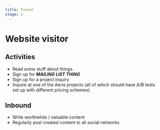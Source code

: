 ```yaml
---
title: Funnel
stage: 1
---
```


# Website visitor

## Activities

* Read some stuff about things.
* Sign up for ***MAILING LIST THING***
* Sign up for a project inquiry
* Inquire at one of the Aerie projects (all of which should have A/B tests set
up with different pricing schemes)

## Inbound

* Write worthwhile / valuable content
* Regularly post created content to all social networks